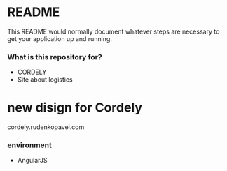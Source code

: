 # README #

This README would normally document whatever steps are necessary to get your application up and running.

### What is this repository for? ###

* CORDELY
* Site about logistics

new disign for Cordely
========
cordely.rudenkopavel.com
### environment ###


* AngularJS